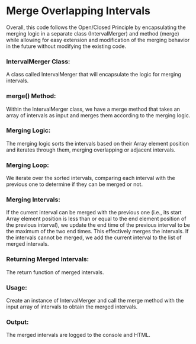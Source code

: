 # Merge Overlapping Intervals

Overall, this code follows the Open/Closed Principle by encapsulating the merging logic in a separate class (IntervalMerger) and method (merge) while allowing for easy extension and modification of the merging behavior in the future without modifying the existing code.

### IntervalMerger Class:
A class called IntervalMerger that will encapsulate the logic for merging intervals.

### merge() Method:
Within the IntervalMerger class, we have a merge method that takes an array of intervals as input and merges them according to the merging logic.

### Merging Logic:
The merging logic sorts the intervals based on their Array element position and iterates through them, merging overlapping or adjacent intervals.

### Merging Loop:
We iterate over the sorted intervals, comparing each interval with the previous one to determine if they can be merged or not.

### Merging Intervals:
If the current interval can be merged with the previous one (i.e., its start Array element position is less than or equal to the end element position of the previous interval), we update the end time of the previous interval to be the maximum of the two end times. This effectively merges the intervals. If the intervals cannot be merged, we add the current interval to the list of merged intervals.

### Returning Merged Intervals:
The return function of merged intervals.

### Usage:
Create an instance of IntervalMerger and call the merge method with the input array of intervals to obtain the merged intervals.

### Output:
The merged intervals are logged to the console and HTML.